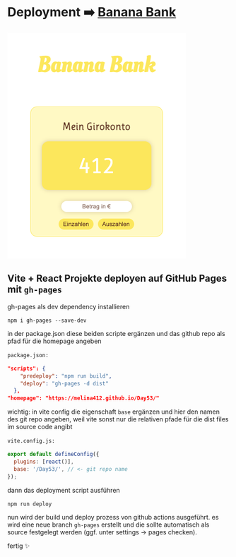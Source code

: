 # Deployment ➡️ [Banana Bank](https://melina412.github.io/Day53/)

![preview](/public/banana-bank-preview.png)

## Vite + React Projekte deployen auf GitHub Pages mit `gh-pages`

gh-pages als dev dependency installieren

```
npm i gh-pages --save-dev
```

in der package.json diese beiden scripte ergänzen und das github repo als pfad für die homepage angeben

`package.json:`

```json
"scripts": {
    "predeploy": "npm run build",
    "deploy": "gh-pages -d dist"
  },
"homepage": "https://melina412.github.io/Day53/"
```

wichtig: in vite config die eigenschaft `base` ergänzen und hier den namen des git repo angeben, weil vite sonst nur die relativen pfade für die dist files im source code angibt

`vite.config.js:`

```js
export default defineConfig({
  plugins: [react()],
  base: '/Day53/', // <- git repo name
});
```

dann das deployment script ausführen

```
npm run deploy
```

nun wird der build und deploy prozess von github actions ausgeführt. es wird eine neue branch `gh-pages` erstellt und die sollte automatisch als source festgelegt werden (ggf. unter settings -> pages checken).

fertig ✨
